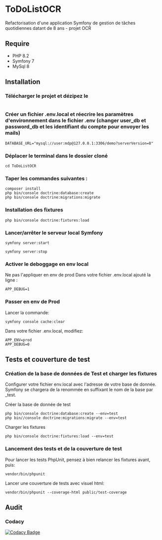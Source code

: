 # ToDoListOCR
Refactorisation d'une application Symfony de gestion de tâches quotidiennes datant de 8 ans - projet OCR 

## Require
- PHP 8.2
- Symfony 7
- MySql 8

## Installation

### Télécharger le projet et dézipez le
```

```

### Créer un fichier .env.local et réecrire les paramètres d'environnement dans le fichier .env (changer user_db et password_db et les identifiant du compte pour envoyer les mails)

```
DATABASE_URL="mysql://user:mdp@127.0.0.1:3306/demo?serverVersion=8"
```

### Déplacer le terminal dans le dossier cloné
```
cd ToDoListOCR
```

### Taper les commandes suivantes :
```
composer install
php bin/console doctrine:database:create
php bin/console doctrine:migrations:migrate
```

### Installation des fixtures
```
php bin/console doctrine:fixtures:load
```

### Lancer/arrêter le serveur local Symfony
```
symfony server:start

symfony server:stop
```

### Activer le deboggage en env local
Ne pas l'appliquer en env de prod
Dans votre fichier .env.local ajouté la ligne :
```
APP_DEBUG=1
```

### Passer en env de Prod
Lancer la commande:
```
symfony console cache:clear
```

Dans votre fichier .env.local, modifiez:
```
APP_ENV=prod
APP_DEBUG=0
```

## Tests et couverture de test
### Création de la base de données de Test et charger les fixtures
Configurer votre fichier env.local avec l'adresse de votre base de donnée. 
Symfony se chargera de la renommée en suffixant le nom de la base par _test.

Créer la base de donnée de test
```
php bin/console doctrine:database:create --env=test
php bin//console doctrine:migrations:migrate --env=test
```

Charger les fixtures
```
php bin/console doctrine:fixtures:load --env=test
```

### Lancement des tests et de la couverture de test
Pour lancer les tests PhpUnit, pensez à bien relancer les fixtures avant, puis:
```
vendor/bin/phpunit
```

Lancer une couverture de tests avec visuel html:
```
vendor/bin/phpunit --coverage-html public/test-coverage
```
## Audit
### Codacy
[![Codacy Badge](https://app.codacy.com/project/badge/Grade/e4d7aac320aa43a39a909f965de216bb)](https://app.codacy.com/gh/AurelieBnc/ToDoListOCR/dashboard?utm_source=gh&utm_medium=referral&utm_content=&utm_campaign=Badge_grade)